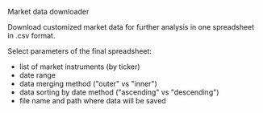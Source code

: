 Market data downloader

Download customized market data for further analysis in one spreadsheet in .csv format.

Select parameters of the final spreadsheet:
- list of market instruments (by ticker)
- date range
- data merging method ("outer" vs "inner")
- data sorting by date method ("ascending" vs "descending")
- file name and path where data will be saved


